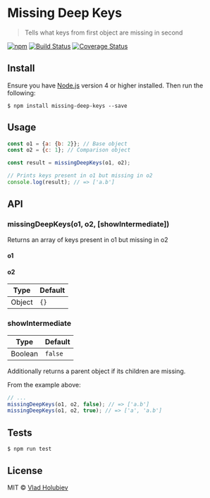 # Missing Deep Keys

> Tells what keys from first object are missing in second

[![npm](https://img.shields.io/npm/v/missing-deep-keys.svg?maxAge=2592000)](https://www.npmjs.com/package/missing-deep-keys)
[![Build Status](https://travis-ci.org/vladgolubev/missing-deep-keys.svg?branch=master)](https://travis-ci.org/vladgolubev/missing-deep-keys)
[![Coverage Status](https://coveralls.io/repos/github/vladgolubev/missing-deep-keys/badge.svg?branch=master)](https://coveralls.io/github/vladgolubev/missing-deep-keys?branch=master)

## Install

Ensure you have [Node.js](https://nodejs.org) version 4 or higher installed. Then run the following:

```
$ npm install missing-deep-keys --save
```

## Usage

```javascript
const o1 = {a: {b: 2}}; // Base object
const o2 = {c: 1}; // Comparison object

const result = missingDeepKeys(o1, o2);

// Prints keys present in o1 but missing in o2
console.log(result); // => ['a.b']
```

## API

### missingDeepKeys(o1, o2, [showIntermediate])

Returns an array of keys present in o1 but missing in o2

#### o1
#### o2

| Type   | Default |
|--------|---------|
| Object | `{}`    |

### showIntermediate

| Type    | Default |
|---------|---------|
| Boolean | `false` |

Additionally returns a parent object if its children are missing.

From the example above:

```javascript
// ...
missingDeepKeys(o1, o2, false); // => ['a.b']
missingDeepKeys(o1, o2, true); // => ['a', 'a.b']
```

## Tests

```
$ npm run test
```

## License

MIT © [Vlad Holubiev](https://github.com/vladgolubev)
